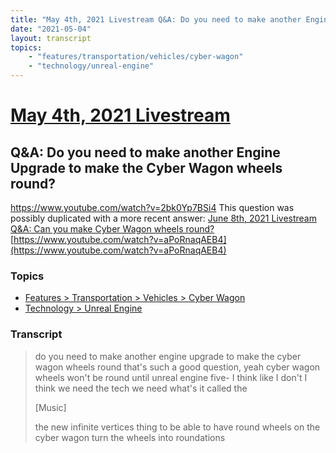 ```yaml
---
title: "May 4th, 2021 Livestream Q&A: Do you need to make another Engine Upgrade to make the Cyber Wagon wheels round?"
date: "2021-05-04"
layout: transcript
topics:
    - "features/transportation/vehicles/cyber-wagon"
    - "technology/unreal-engine"
---
```

# [May 4th, 2021 Livestream](../2021-05-04.md)
## Q&A: Do you need to make another Engine Upgrade to make the Cyber Wagon wheels round?
https://www.youtube.com/watch?v=2bk0Yp7BSi4
This question was possibly duplicated with a more recent answer: [June 8th, 2021 Livestream Q&A: Can you make Cyber Wagon wheels round?](./yt-aPoRnaqAEB4.md) [https://www.youtube.com/watch?v=aPoRnaqAEB4](https://www.youtube.com/watch?v=aPoRnaqAEB4)


### Topics
* [Features > Transportation > Vehicles > Cyber Wagon](../topics/features/transportation/vehicles/cyber-wagon.md)
* [Technology > Unreal Engine](../topics/technology/unreal-engine.md)

### Transcript

> do you need to make another engine upgrade to make the cyber wagon wheels round that's such a good question, yeah cyber wagon wheels won't be round until unreal engine five- I think like I don't I think we need the tech we need what's it called the
>
> [Music]
>
> the new infinite vertices thing to be able to have round wheels on the cyber wagon turn the wheels into roundations
